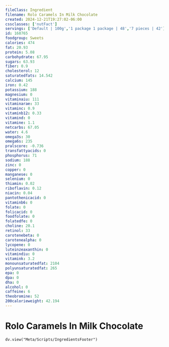 ```yaml
---
fileClass: Ingredient
filename: Rolo Caramels In Milk Chocolate
created: 2024-12-21T19:27:02-06:00
cssclasses: ['nutFact']
servings: ['Default | 100g','1 package 1 package | 48','7 pieces | 42']
id: 168765
foodgroup: Sweets
calories: 474
fat: 20.93
protein: 5.08
carbohydrate: 67.95
sugars: 63.93
fiber: 0.9
cholesterol: 12
saturatedfats: 14.542
calcium: 145
iron: 0.42
potassium: 188
magnesium: 0
vitaminaiu: 111
vitaminarae: 33
vitaminc: 0.9
vitaminb12: 0.33
vitamind: 0
vitamine: 1.1
netcarbs: 67.05
water: 4.6
omega3s: 30
omega6s: 235
pralscore: -0.736
transfattyacids: 0
phosphorus: 71
sodium: 188
zinc: 0
copper: 0
manganese: 0
selenium: 0
thiamin: 0.02
riboflavin: 0.12
niacin: 0.04
pantothenicacid: 0
vitaminb6: 0
folate: 0
folicacid: 0
foodfolate: 0
folatedfe: 0
choline: 20.1
retinol: 33
carotenebeta: 0
carotenealpha: 0
lycopene: 0
luteinzeaxanthin: 0
vitamindiu: 0
vitamink: 3.2
monounsaturatedfat: 2104
polyunsaturatedfat: 265
epa: 0
dpa: 0
dha: 0
alcohol: 0
caffeine: 6
theobromine: 52
200calorieweight: 42.194
---
```


# Rolo Caramels In Milk Chocolate

```dataviewjs
dv.view("Meta/Scripts/IngredientsFooter")
```